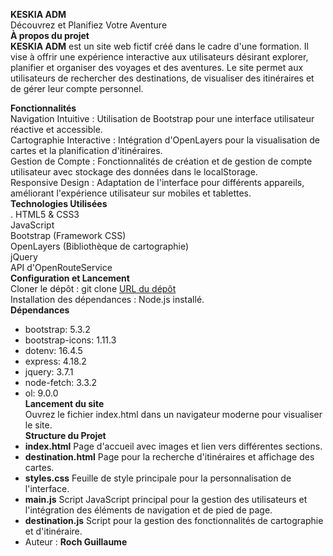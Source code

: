 **KESKIA ADM**<br> Découvrez et Planifiez Votre Aventure<br>
**À propos du projet**<br>
**KESKIA ADM** est un site web fictif créé dans le cadre d'une formation. Il vise à offrir une expérience interactive aux utilisateurs désirant explorer, planifier et organiser des voyages et des aventures. Le site permet aux utilisateurs de rechercher des destinations, de visualiser des itinéraires et de gérer leur compte personnel.<br>

**Fonctionnalités**<br>
Navigation Intuitive : Utilisation de Bootstrap pour une interface utilisateur réactive et accessible.<br>
Cartographie Interactive : Intégration d'OpenLayers pour la visualisation de cartes et la planification d'itinéraires.<br>
Gestion de Compte : Fonctionnalités de création et de gestion de compte utilisateur avec stockage des données dans le localStorage.<br>
Responsive Design : Adaptation de l'interface pour différents appareils, améliorant l'expérience utilisateur sur mobiles et tablettes.<br>
**Technologies Utilisées**<br>
.  HTML5 & CSS3<br>
JavaScript<br>
Bootstrap (Framework CSS)<br>
OpenLayers (Bibliothèque de cartographie)<br>
jQuery<br>
API d'OpenRouteService<br>
**Configuration et Lancement**<br>
Cloner le dépôt : git clone [URL du dépôt](https://github.com/gus0660/KESKIA-ADM.git)<br>
Installation des dépendances : Node.js installé.<br>
**Dépendances**<br>
-  bootstrap: 5.3.2<br>
-  bootstrap-icons: 1.11.3<br>
-  dotenv: 16.4.5<br>
-  express: 4.18.2<br>
-  jquery: 3.7.1<br>
-  node-fetch: 3.3.2<br>
-  ol: 9.0.0<br>
**Lancement du site**<br>Ouvrez le fichier index.html dans un navigateur moderne pour visualiser le site.<br>
**Structure du Projet**<br>
-  **index.html** Page d'accueil avec images et lien vers différentes sections.<br>
-  **destination.html** Page pour la recherche d'itinéraires et affichage des cartes.<br>
-  **styles.css** Feuille de style principale pour la personnalisation de l'interface.<br>
-  **main.js** Script JavaScript principal pour la gestion des utilisateurs et l'intégration des éléments de navigation et de pied de page.<br>
-  **destination.js** Script pour la gestion des fonctionnalités de cartographie et d'itinéraire.<br>
-  Auteur : 
**Roch Guillaume**





